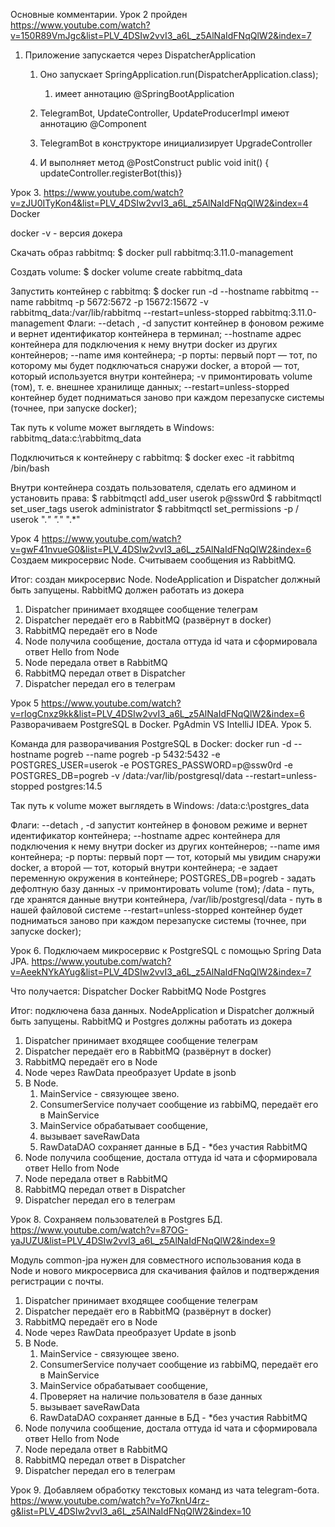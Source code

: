 Основные комментарии.
Урок 2 пройден https://www.youtube.com/watch?v=150R89VmJgc&list=PLV_4DSIw2vvI3_a6L_z5AlNaIdFNqQlW2&index=7

1) Приложение запускается через DispatcherApplication
   1) Оно запускает SpringApplication.run(DispatcherApplication.class);
      1) имеет аннотацию @SpringBootApplication 
   2) TelegramBot, UpdateController, UpdateProducerImpl имеют аннотацию @Component 

   3) TelegramBot в конструкторе инициализирует UpgradeController
   4) И выполняет метод @PostConstruct  public void init() { updateController.registerBot(this)}

Урок 3. https://www.youtube.com/watch?v=zJU0ITyKon4&list=PLV_4DSIw2vvI3_a6L_z5AlNaIdFNqQlW2&index=4
Docker

docker -v - версия докера

Скачать образ rabbitmq:
$ docker pull rabbitmq:3.11.0-management

Создать volume:
$ docker volume create rabbitmq_data

Запустить контейнер с rabbitmq:
$ docker run -d --hostname rabbitmq --name rabbitmq -p 5672:5672 -p 15672:15672 -v rabbitmq_data:/var/lib/rabbitmq --restart=unless-stopped rabbitmq:3.11.0-management
Флаги:
--detach , -d   запустит контейнер в фоновом режиме и вернет идентификатор контейнера в терминал;
--hostname   адрес контейнера для подключения к нему внутри docker из других контейнеров;
--name   имя контейнера;
-p    порты: первый порт — тот, по которому мы будет подключаться снаружи docker, а второй — тот, который используется внутри контейнера;
-v   примонтировать volume (том), т. е. внешнее хранилище данных;
--restart=unless-stopped   контейнер будет подниматься заново при каждом перезапуске системы (точнее, при запуске docker);

Так путь к volume может выглядеть в Windows:
rabbitmq_data:c:\rabbitmq_data

Подключиться к контейнеру с rabbitmq:
$ docker exec -it rabbitmq /bin/bash

Внутри контейнера создать пользователя, сделать его админом и установить права:
$ rabbitmqctl add_user userok p@ssw0rd
$ rabbitmqctl set_user_tags userok administrator
$ rabbitmqctl set_permissions -p / userok ".*" ".*" ".*"

Урок 4 https://www.youtube.com/watch?v=gwF41nvueG0&list=PLV_4DSIw2vvI3_a6L_z5AlNaIdFNqQlW2&index=6
Создаем микросервис Node. Считываем сообщения из RabbitMQ. 

Итог: создан микросервис Node.
NodeApplication и Dispatcher должный быть запущены. RabbitMQ должен работать из докера

1) Dispatcher принимает входящее сообщение телеграм
2) Dispatcher передаёт его в RabbitMQ (развёрнут в docker)
3) RabbitMQ передаёт его в Node
4) Node получила сообщение, достала оттуда id чата и сформировала ответ Hello from Node
5) Node передала ответ в RabbitMQ
6) RabbitMQ передал ответ в Dispatcher
7) Dispatcher передал его в телеграм

Урок 5 https://www.youtube.com/watch?v=rIogCnxz9kk&list=PLV_4DSIw2vvI3_a6L_z5AlNaIdFNqQlW2&index=6
Разворачиваем PostgreSQL в Docker. PgAdmin VS IntelliJ IDEA. Урок 5.


Команда для разворачивания PostgreSQL в Docker:
docker run -d --hostname pogreb --name pogreb -p 5432:5432 -e POSTGRES_USER=userok -e POSTGRES_PASSWORD=p@ssw0rd -e POSTGRES_DB=pogreb -v /data:/var/lib/postgresql/data --restart=unless-stopped postgres:14.5

Так путь к volume может выглядеть в Windows:
/data:c:\postgres_data

Флаги:
--detach , -d   запустит контейнер в фоновом режиме и вернет идентификатор контейнера;
--hostname   адрес контейнера для подключения к нему внутри docker из других контейнеров;
--name   имя контейнера;
-p    порты: первый порт — тот, который мы увидим снаружи docker, а второй — тот, который внутри контейнера;
-e  задает переменную окружения в контейнере;
POSTGRES_DB=pogreb - задать дефолтную базу данных
-v   примонтировать volume (том); /data - путь, где хранятся данные внутри контейнера,
/var/lib/postgresql/data - путь в нашей файловой системе
--restart=unless-stopped   контейнер будет подниматься заново при каждом перезапуске системы (точнее, при запуске docker);


Урок 6. Подключаем микросервис к PostgreSQL с помощью Spring Data JPA.
https://www.youtube.com/watch?v=AeekNYkAYug&list=PLV_4DSIw2vvI3_a6L_z5AlNaIdFNqQlW2&index=7

Что получается:
Dispatcher
Docker
RabbitMQ
Node
Postgres

Итог: подключена база данных.
NodeApplication и Dispatcher должный быть запущены. RabbitMQ и Postgres должны работать из докера

1) Dispatcher принимает входящее сообщение телеграм
2) Dispatcher передаёт его в RabbitMQ (развёрнут в docker)
3) RabbitMQ передаёт его в Node
4) Node через RawData преобразует Update в jsonb
5) В Node. 
   1) MainService - связующее звено. 
   2) ConsumerService получает сообщение из rabbiMQ, передаёт его в MainService 
   3) MainService обрабатывает сообщение, 
   4) вызывает saveRawData
   5) RawDataDAO сохраняет данные в БД - *без участия RabbitMQ
6) Node получила сообщение, достала оттуда id чата и сформировала ответ Hello from Node
7) Node передала ответ в RabbitMQ
8) RabbitMQ передал ответ в Dispatcher
9) Dispatcher передал его в телеграм

Урок 8. Сохраняем пользователей в Postgres БД. 
https://www.youtube.com/watch?v=87OG-yaJUZU&list=PLV_4DSIw2vvI3_a6L_z5AlNaIdFNqQlW2&index=9

Модуль common-jpa нужен для совместного использования кода в Node и нового микросервиса для скачивания файлов 
и подтверждения регистрации с почты.

1) Dispatcher принимает входящее сообщение телеграм
2) Dispatcher передаёт его в RabbitMQ (развёрнут в docker)
3) RabbitMQ передаёт его в Node
4) Node через RawData преобразует Update в jsonb
5) В Node.
   1) MainService - связующее звено.
   2) ConsumerService получает сообщение из rabbiMQ, передаёт его в MainService
   3) MainService обрабатывает сообщение, 
   4) Проверяет на наличие пользователя в базе данных
   5) вызывает saveRawData
   6) RawDataDAO сохраняет данные в БД - *без участия RabbitMQ
6) Node получила сообщение, достала оттуда id чата и сформировала ответ Hello from Node
7) Node передала ответ в RabbitMQ
8) RabbitMQ передал ответ в Dispatcher
9) Dispatcher передал его в телеграм


Урок 9. Добавляем обработку текстовых команд из чата telegram-бота.
https://www.youtube.com/watch?v=Yo7knU4rz-g&list=PLV_4DSIw2vvI3_a6L_z5AlNaIdFNqQlW2&index=10